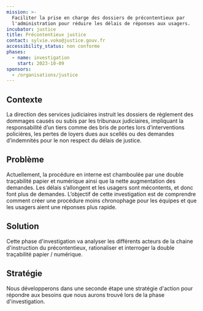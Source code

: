 ```yaml
---
mission: >-
  Faciliter la prise en charge des dossiers de précontentieux par
  l'administration pour réduire les délais de réponses aux usagers.
incubator: justice
title: Précontentieux justice
contact: sylvie.voko@justice.gouv.fr
accessibility_status: non conforme
phases:
  - name: investigation
    start: 2023-10-09
sponsors:
  - /organisations/justice
---
```

## Contexte

La direction des services judiciaires  instruit les dossiers de règlement des dommages causés ou subis par les tribunaux judiciaires, impliquant la responsabilité d’un tiers comme des bris de portes lors d’interventions policières, les pertes de loyers dues aux scellés ou des demandes d’indemnités pour le non respect du délais de justice.

## Problème

Actuellement, la procédure en interne est chamboulée par une double traçabilité papier et numérique ainsi que la nette augmentation des demandes. Les délais s’allongent et les usagers sont mécontents, et donc font plus de demandes. L’objectif de cette investigation est de comprendre comment créer une procédure moins chronophage pour les équipes et que les usagers aient une réponses plus rapide.

## Solution

Cette phase d'investigation va analyser les différents acteurs de la chaine d'instruction du précontentieux,  rationaliser et interroger la double traçabilité papier / numérique. 

## Stratégie

Nous développerons dans une seconde étape une stratégie d'action pour répondre aux besoins que nous aurons trouvé lors de la phase d'investigation.
